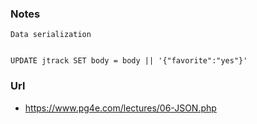 ### Notes

    Data serialization


    UPDATE jtrack SET body = body || '{"favorite":"yes"}'
### Url 

- https://www.pg4e.com/lectures/06-JSON.php
